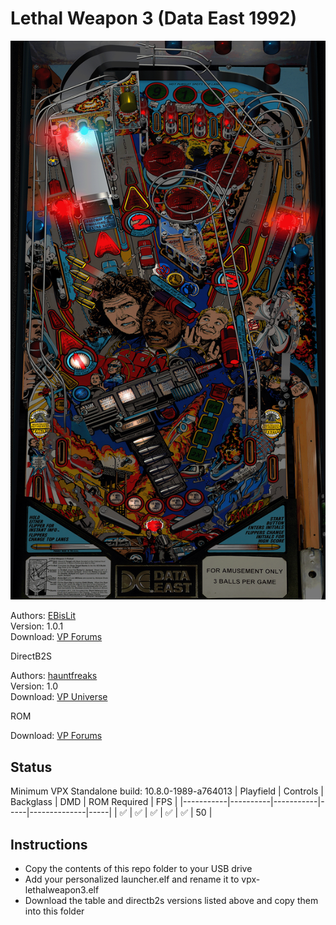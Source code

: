 # Lethal Weapon 3 (Data East 1992)

![Table Preview](../../images/vpx-lethalweapon3-preview.png)

Authors: [EBisLit](https://www.vpforums.org/index.php?showuser=150578)  
Version: 1.0.1  
Download: [VP Forums](https://www.vpforums.org/index.php?app=downloads&showfile=15140)

DirectB2S

Authors: [hauntfreaks](https://vpuniverse.com/profile/5216-hauntfreaks/)  
Version: 1.0  
Download: [VP Universe](https://vpuniverse.com/files/file/12409-lethal-weapon-3-data-east-1992-b2s-full-dmd/)

ROM

Download: [VP Forums](https://www.vpforums.org/index.php?app=downloads&showfile=302)

## Status 

Minimum VPX Standalone build: 10.8.0-1989-a764013
| Playfield | Controls | Backglass | DMD | ROM Required | FPS | 
|-----------|----------|-----------|-----|--------------|-----|
| :white_check_mark: | :white_check_mark: | :white_check_mark: | :white_check_mark: | :white_check_mark: | 50 |

## Instructions

- Copy the contents of this repo folder to your USB drive
- Add your personalized launcher.elf and rename it to vpx-lethalweapon3.elf
- Download the table and directb2s versions listed above and copy them into this folder
